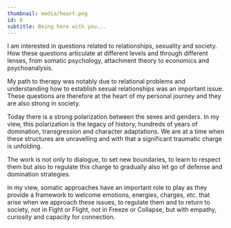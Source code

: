 ```yaml
---
thumbnail: media/heart.png
id: 6
subtitle: Being here with you...
---
```

I am interested in questions related to relationships, sexuality and society. How these questions articulate at different levels and through different lenses, from somatic psychology, attachment theory to economics and psychoanalysis.

My path to therapy was notably due to relational problems and understanding how to establish sexual relationships was an important issue. These questions are therefore at the heart of my personal journey and they are also strong in society.

Today there is a strong polarization between the sexes and genders. In my view, this polarization is the legacy of history, hundreds of years of domination, transgression and character adaptations. We are at a time when these structures are unravelling and with that a significant traumatic charge is unfolding.

The work is not only to dialogue, to set new boundaries, to learn to respect them but also to regulate this charge to gradually also let go of defense and domination strategies.

In my view, somatic approaches have an important role to play as they provide a framework to welcome emotions, energies, charges, etc. that arise when we approach these issues, to regulate them and to return to society, not in Fight or Flight, not in Freeze or Collapse, but with empathy, curiosity and capacity for connection.
